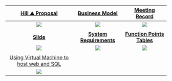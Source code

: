 | [Hill ⛰️ Proposal](https://hackmd.io/@JuenTingShie/Hill-Proposal)     | [Business Model](https://canvanizer.com/canvas/wP7YO1CISmRJS)    | [Meeting Record](https://hackmd.io/@JuenTingShie/meeting-record)     |
| :--------: | :--------: | :--------: |
| ![](https://i.imgur.com/f56Njeh.png)    | ![](https://i.imgur.com/AVRWQwt.png)     | ![](https://i.imgur.com/JZJsGQa.png)    | 
|              |
| [**Slide**](https://hackmd.io/@JuenTingShie/Hill-Slide#/1)     | [**System Requirements**](https://hackmd.io/@JuenTingShie/System-Requirements) | [**Function Points Tables**](https://hackmd.io/@JuenTingShie/Function-Points-Tables) |
| ![](https://i.imgur.com/uECapB8.png)   | ![](https://i.imgur.com/KB9j7Tu.png) | ![](https://i.imgur.com/aQjXZAo.png) |    
| | |
|[Using Virtual Machine to host web and SQL](https://hackmd.io/LJ1dka4cQ5-_se9BYEpvfg)||
|![](https://imgur.com/CzmPBUT.png)||
